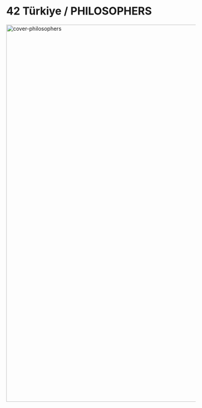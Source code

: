 # 42 Türkiye / PHILOSOPHERS

<img width="2000" height="1000" alt="cover-philosophers" src="https://github.com/user-attachments/assets/6465d6b9-a4ac-4eb4-bef4-7ca0f96150ee" />
